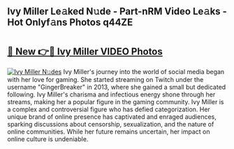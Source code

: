 ## Ivy Miller Le𝚊ked N𝚞de - Part-nRM Video Le𝚊ks - Hot Onlyf𝚊ns Photos q44ZE

# <h2><a href="http://ab51132.deff.icu/?id=Ivy+Miller">🔗 New 👉🔴 Ivy Miller VIDEO Photos</a></h2>

[![Ivy Miller N𝚞des](https://i.imgur.com/rIISA9y.gif)](http://ab51132.deff.icu/?id=Ivy+Miller)
Ivy Miller's journey into the world of social media began with her love for gaming. She started streaming on Twitch under the username "GingerBreaker" in 2013, where she gained a small but dedicated following. Ivy Miller's charisma and infectious energy shone through her streams, making her a popular figure in the gaming community. Ivy Miller is a complex and controversial figure who has defied categorization. Her unique brand of online presence has captivated and enraged audiences, sparking discussions about censorship, sexualization, and the nature of online communities. While her future remains uncertain, her impact on online culture is undeniable.
